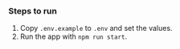 ### Steps to run
1. Copy `.env.example` to `.env` and set the values.
2. Run the app with `npm run start`.